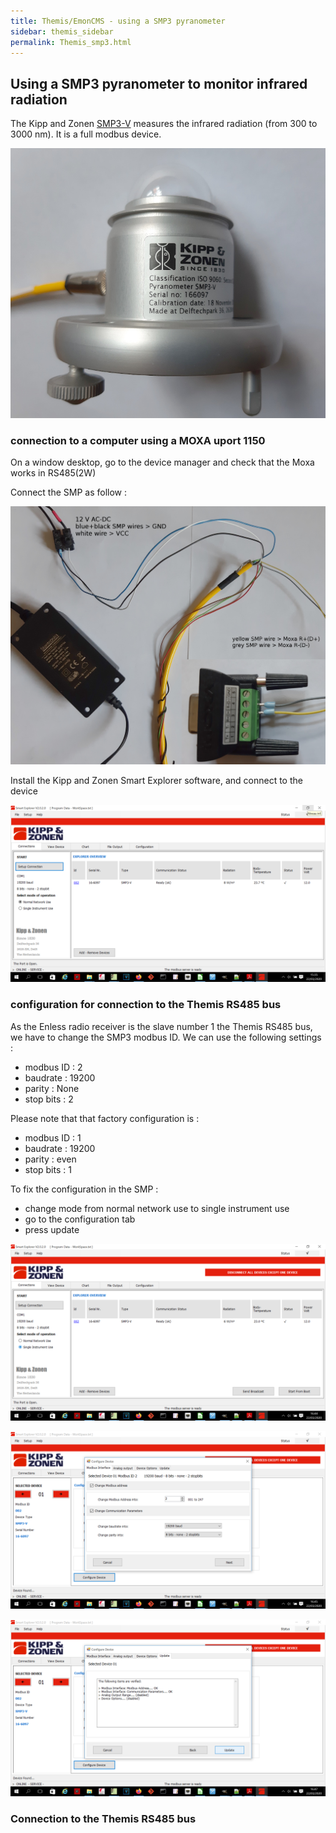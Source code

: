 ```yaml
---
title: Themis/EmonCMS - using a SMP3 pyranometer
sidebar: themis_sidebar
permalink: Themis_smp3.html
---
```

## Using a SMP3 pyranometer to monitor infrared radiation

The Kipp and Zonen [SMP3-V](https://www.kippzonen.com/Product/201/SMP3-Pyranometer#.XncyLCODM2w) measures the infrared radiation 
(from 300 to 3000 nm). It is a full modbus device.

![Kipp N Zonen SMP3-V](SMP3-V.jpg)

### connection to a computer using a MOXA uport 1150

On a window desktop, go to the device manager and check that the Moxa works in RS485(2W)

Connect the SMP as follow :

![wiring](wiring.jpg)

Install the Kipp and Zonen Smart Explorer software, and connect to the device

![KZSE](smart_explorer_1.png)

### configuration for connection to the Themis RS485 bus

As the Enless radio receiver is the slave number 1 the Themis RS485 bus, we have to change the SMP3 modbus ID.
We can use the following settings :
- modbus ID : 2
- baudrate : 19200
- parity : None
- stop bits : 2

Please note that that factory configuration is :
- modbus ID : 1
- baudrate : 19200
- parity : even
- stop bits : 1

To fix the configuration in the SMP :
- change mode from normal network use to single instrument use
- go to the configuration tab
- press update

![fix1](smart_explorer_single_instrument_use.png)

![fix2](smart_explorer_modbus.png)

![fix3](smart_explorer_update.png)

### Connection to the Themis RS485 bus

